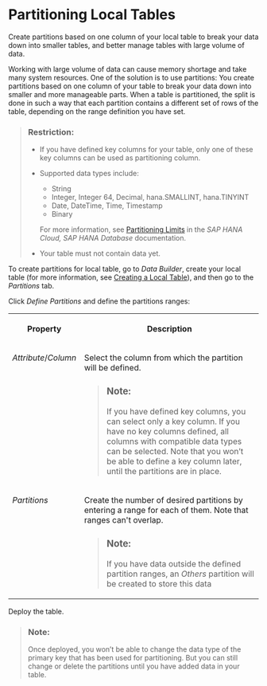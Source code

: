 <!-- loio03191f36e9144b2aaa47b8c9eea039c1 -->

# Partitioning Local Tables

Create partitions based on one column of your local table to break your data down into smaller tables, and better manage tables with large volume of data.

Working with large volume of data can cause memory shortage and take many system resources. One of the solution is to use partitions: You create partitions based on one column of your table to break your data down into smaller and more manageable parts. When a table is partitioned, the split is done in such a way that each partition contains a different set of rows of the table, depending on the range definition you have set.

> ### Restriction:  
> -   If you have defined key columns for your table, only one of these key columns can be used as partitioning column.
> 
> -   Supported data types include:
> 
>     -   String
>     -   Integer, Integer 64, Decimal, hana.SMALLINT, hana.TINYINT
>     -   Date, DateTime, Time, Timestamp
>     -   Binary
> 
>     For more information, see [Partitioning Limits](https://help.sap.com/docs/HANA_CLOUD_DATABASE/f9c5015e72e04fffa14d7d4f7267d897/8dd866a688ec4914a074727a2c800142.html) in the *SAP HANA Cloud, SAP HANA Database* documentation.
> 
> -   Your table must not contain data yet.

To create partitions for local table, go to *Data Builder*, create your local table \(for more information, see [Creating a Local Table](creating-a-local-table-2509fe4.md)\), and then go to the *Partitions* tab.

Click *Define Partitions* and define the partitions ranges:


<table>
<tr>
<th valign="top">

Property

</th>
<th valign="top">

Description

</th>
</tr>
<tr>
<td valign="top">

*Attribute*/*Column*

</td>
<td valign="top">

Select the column from which the partition will be defined.

> ### Note:  
> If you have defined key columns, you can select only a key column. If you have no key columns defined, all columns with compatible data types can be selected. Note that you won’t be able to define a key column later, until the partitions are in place.



</td>
</tr>
<tr>
<td valign="top">

*Partitions*

</td>
<td valign="top">

Create the number of desired partitions by entering a range for each of them. Note that ranges can't overlap.

> ### Note:  
> If you have data outside the defined partition ranges, an *Others* partition will be created to store this data



</td>
</tr>
</table>

Deploy the table.

> ### Note:  
> Once deployed, you won’t be able to change the data type of the primary key that has been used for partitioning. But you can still change or delete the partitions until you have added data in your table.

